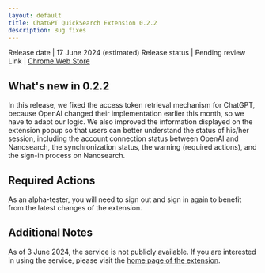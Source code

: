 ```yaml
---
layout: default
title: ChatGPT QuickSearch Extension 0.2.2
description: Bug fixes
---
```


Release date | 17 June 2024 (estimated)
Release status | Pending review
Link | [Chrome Web Store](https://chromewebstore.google.com/detail/chatgpt-quicksearch/jclniokkhcjpgfijopjahldoepdikcko)

## What's new in 0.2.2

In this release, we fixed the access token retrieval mechanism for ChatGPT, because OpenAI changed their implementation earlier this month, so we have to adapt our logic. We also improved the information displayed on the extension popup so that users can better understand the status of his/her session, including the account connection status between OpenAI and Nanosearch, the synchronization status, the warning (required actions), and the sign-in process on Nanosearch.

## Required Actions

As an alpha-tester, you will need to sign out and sign in again to benefit from the latest changes of the extension.

## Additional Notes

As of 3 June 2024, the service is not publicly available. If you are interested in using the service, please visit the [home page of the extension](/chatgpt).
